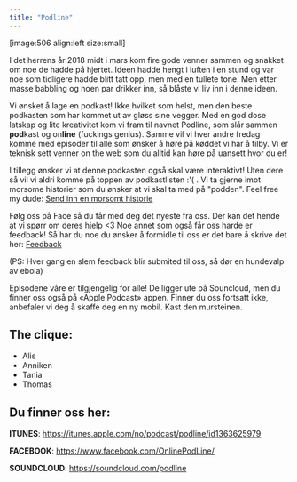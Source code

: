 ```yaml
---
title: "Podline"
---
```


[image:506 align:left size:small]


I det herrens år 2018 midt i mars kom fire gode venner sammen og snakket om noe de hadde på hjertet. Ideen hadde hengt i luften i en stund og var noe som tidligere hadde blitt tatt opp, men med en tullete tone. Men etter masse babbling og noen par drikker inn, så blåste vi liv inn i denne ideen.


Vi ønsket å lage en podkast! Ikke hvilket som helst, men den beste podkasten som har kommet ut av gløss sine vegger. Med en god dose latskap og lite kreativitet kom vi fram til navnet Podline, som slår sammen **pod**kast og on**line** (fuckings genius). Samme vil vi hver andre fredag komme med episoder til alle som ønsker å høre på køddet vi har å tilby. Vi er teknisk sett venner on the web som du alltid kan høre på uansett hvor du er!

I tillegg ønsker vi at denne podkasten også skal være interaktivt! Uten dere så vil vi aldri komme på toppen av podkastlisten :'( .  Vi ta gjerne imot morsome historier som du ønsker at vi skal ta med på "podden". 
Feel free my dude: [Send inn en morsomt historie](https://docs.google.com/forms/d/1iOb3UeUEtp-xBCcA--lwtbh549h0sDbOnueaCSO0Px0/)


Følg oss på Face så du får med deg det nyeste fra oss. Der kan det hende at vi spørr om deres hjelp <3 
Noe annet som også får oss harde er feedback! Så har du noe du ønsker å formidle til oss er det bare å skrive det her:
[Feedback](https://docs.google.com/forms/d/1mlgV0sONmpItr8L1EN65HLpsoAckdzEobJyiVFS40M4/)

(PS: Hver gang en slem feedback blir submited til oss, så dør en hundevalp av ebola)

Episodene våre er tilgjengelig for alle! De ligger ute på Souncloud, men du finner oss også på «Apple Podcast» appen. Finner du oss fortsatt ikke, anbefaler vi deg å skaffe deg en ny mobil. Kast den mursteinen.

The clique:
----------
- Alis
- Anniken
- Tania
- Thomas

Du finner oss her:
------------------
**ITUNES**: https://itunes.apple.com/no/podcast/podline/id1363625979

**FACEBOOK**: https://www.facebook.com/OnlinePodLine/

**SOUNDCLOUD**: https://soundcloud.com/podline